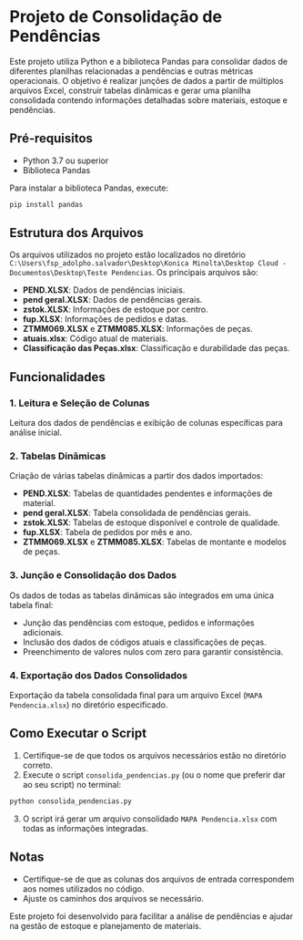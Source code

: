 # Projeto de Consolidação de Pendências

Este projeto utiliza Python e a biblioteca Pandas para consolidar dados de diferentes planilhas relacionadas a pendências e outras métricas operacionais. O objetivo é realizar junções de dados a partir de múltiplos arquivos Excel, construir tabelas dinâmicas e gerar uma planilha consolidada contendo informações detalhadas sobre materiais, estoque e pendências.

## Pré-requisitos

- Python 3.7 ou superior
- Biblioteca Pandas

Para instalar a biblioteca Pandas, execute:

```bash
pip install pandas
```

## Estrutura dos Arquivos

Os arquivos utilizados no projeto estão localizados no diretório `C:\Users\fsp_adolpho.salvador\Desktop\Konica Minolta\Desktop Cloud - Documentos\Desktop\Teste Pendencias`. Os principais arquivos são:

- **PEND.XLSX**: Dados de pendências iniciais.
- **pend geral.XLSX**: Dados de pendências gerais.
- **zstok.XLSX**: Informações de estoque por centro.
- **fup.XLSX**: Informações de pedidos e datas.
- **ZTMM069.XLSX** e **ZTMM085.XLSX**: Informações de peças.
- **atuais.xlsx**: Código atual de materiais.
- **Classificação das Peças.xlsx**: Classificação e durabilidade das peças.

## Funcionalidades

### 1. Leitura e Seleção de Colunas
Leitura dos dados de pendências e exibição de colunas específicas para análise inicial.

### 2. Tabelas Dinâmicas
Criação de várias tabelas dinâmicas a partir dos dados importados:
- **PEND.XLSX**: Tabelas de quantidades pendentes e informações de material.
- **pend geral.XLSX**: Tabela consolidada de pendências gerais.
- **zstok.XLSX**: Tabelas de estoque disponível e controle de qualidade.
- **fup.XLSX**: Tabela de pedidos por mês e ano.
- **ZTMM069.XLSX** e **ZTMM085.XLSX**: Tabelas de montante e modelos de peças.

### 3. Junção e Consolidação dos Dados
Os dados de todas as tabelas dinâmicas são integrados em uma única tabela final:
- Junção das pendências com estoque, pedidos e informações adicionais.
- Inclusão dos dados de códigos atuais e classificações de peças.
- Preenchimento de valores nulos com zero para garantir consistência.

### 4. Exportação dos Dados Consolidados
Exportação da tabela consolidada final para um arquivo Excel (`MAPA Pendencia.xlsx`) no diretório especificado.

## Como Executar o Script

1. Certifique-se de que todos os arquivos necessários estão no diretório correto.
2. Execute o script `consolida_pendencias.py` (ou o nome que preferir dar ao seu script) no terminal:

```bash
python consolida_pendencias.py
```

3. O script irá gerar um arquivo consolidado `MAPA Pendencia.xlsx` com todas as informações integradas.

## Notas

- Certifique-se de que as colunas dos arquivos de entrada correspondem aos nomes utilizados no código.
- Ajuste os caminhos dos arquivos se necessário.
  
Este projeto foi desenvolvido para facilitar a análise de pendências e ajudar na gestão de estoque e planejamento de materiais.
